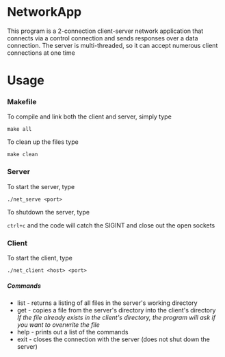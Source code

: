 # NetworkApp

This program is a 2-connection client-server network application that connects via a control connection and sends responses over a data connection. 
The server is multi-threaded, so it can accept numerous client connections at one time


# Usage


### Makefile
To compile and link both the client and server, simply type  
   
`make all` 
   
To clean up the files type  
   
`make clean`
   
### Server
To start the server, type  
 
`./net_serve <port>`
 
To shutdown the server, type  
 
`ctrl+c` and the code will catch the SIGINT and close out the open sockets
 
### Client
To start the client, type  
 
`./net_client <host> <port>`
 
##### Commands
* list - returns a listing of all files in the server's working directory 
* get <filename> - copies a file from the server's directory into the client's directory   
     *If the file already exists in the client's directory, the program will ask if you want to overwrite the file* 
* help - prints out a list of the commands 
* exit - closes the connection with the server (does not shut down the server) 
